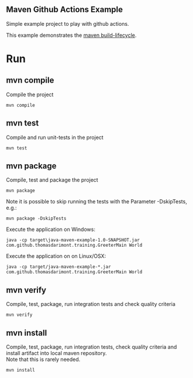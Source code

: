 Maven Github Actions Example
---

Simple example project to play with github actions.

This example demonstrates the [maven build-lifecycle](https://maven.apache.org/guides/introduction/introduction-to-the-lifecycle.html).

# Run

## mvn compile

Compile the project

```
mvn compile
```

## mvn test

Compile and run unit-tests in the project

```
mvn test
```

## mvn package

Compile, test and package the project

```
mvn package
```

Note it is possible to skip running the tests with the Parameter -DskipTests, e.g.:

```
mvn package -DskipTests
```

Execute the application on Windows:   

```
java -cp target\java-maven-example-1.0-SNAPSHOT.jar com.github.thomasdarimont.training.GreeterMain World
```

Execute the application on on Linux/OSX:  

```
java -cp target/java-maven-example-*.jar com.github.thomasdarimont.training.GreeterMain World
```

## mvn verify
Compile, test, package, run integration tests and check quality criteria

```
mvn verify
```

## mvn install 
Compile, test, package, run integration tests, check quality criteria and install artifact into local maven repository.  
Note that this is rarely needed.

```
mvn install 
```